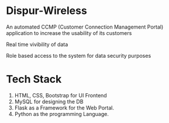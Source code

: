 # Dispur-Wireless
An automated CCMP (Customer Connection Management Portal) application to increase the usability of its customers

Real time vivibility of data

Role based access to the system for data security purposes

# Tech Stack
1. HTML, CSS, Bootstrap for UI Frontend
2. MySQL for designing the DB 
3. Flask as a Framework for the Web Portal.
4. Python as the programming Language. 
